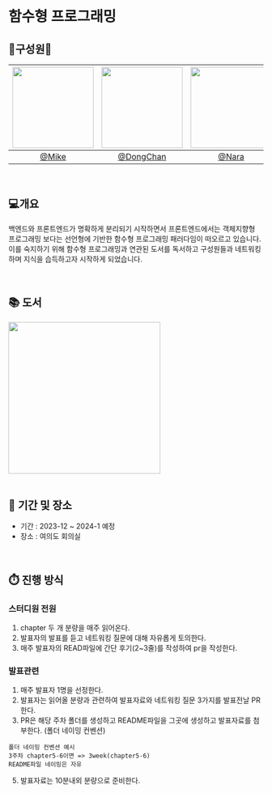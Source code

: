 # 함수형 프로그래밍

## 👭구성원👬

|   <img width="160px" src="https://avatars.githubusercontent.com/u/2849255?v=4" />  |<img width="160px" src="https://avatars.githubusercontent.com/u/109333130?v=4" />  |<img width="160px" src="https://avatars.githubusercontent.com/u/70143350?v=4" />  |<img width="160px" src="https://user-images.githubusercontent.com/116826162/236803962-73ff1ba3-63cf-46c7-93f9-22282f6f0746.jpeg" />  |
| :------------------------------------------------------------------------------: |:------------------------------------------------------------------------------: |:------------------------------------------------------------------------------: |:------------------------------------------------------------------------------: |
|   [@Mike](https://github.com/mg5566)   |   [@DongChan](https://github.com/chanshin0)   |  [@Nara](https://github.com/nara9709)   |  [@Mincho](https://github.com/chhw130)   |  

<br/>

## 💻개요
백엔드와 프론트엔드가 명확하게 분리되기 시작하면서 프론트엔드에서는 객체지향형 프로그래밍 보다는 선언형에 기반한 함수형 프로그래밍 패러다임이 떠오르고 있습니다. 이를 숙지하기 위해 함수형 프로그래밍과 연관된 도서를 독서하고 구성원들과 네트워킹하며 지식을 습득하고자 시작하게 되었습니다.

<br/>


## 📚 도서

<img src="https://github.com/Fn-Programming-Study/Fn-Programming-Record/assets/116826162/14df7450-9b5a-43fe-9332-ba3100c08720" width="300" />

<br/>
<br/>

## 📆 기간 및 장소
- 기간 : 2023-12 ~ 2024-1 예정
- 장소 : 여의도 회의실

<br/>


## ⏱️ 진행 방식

### 스터디원 전원
1. chapter 두 개 분량을 매주 읽어온다.
2. 발표자의 발표를 듣고 네트워킹 질문에 대해 자유롭게 토의한다.
3. 매주 발표자의 READ파일에 간단 후기(2~3줄)를 작성하여 pr을 작성한다.

### 발표관련
1. 매주 발표자 1명을 선정한다.
2. 발표자는 읽어올 분량과 관련하여 발표자료와 네트워킹 질문 3가지를 발표전날 PR한다.
3. PR은 해당 주차 폴더를 생성하고 README파일을 그곳에 생성하고 발표자료를 첨부한다. (폴더 네이밍 컨벤션)
  ```
폴더 네이밍 컨벤션 예시
3주차 chapter5-6이면 => 3week(chapter5-6)
README파일 네이밍은 자유
```
5. 발표자료는 10분내외 분량으로 준비한다.


